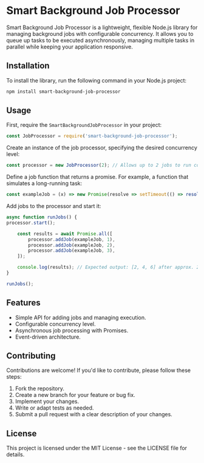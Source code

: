 # Smart Background Job Processor

Smart Background Job Processor is a lightweight, flexible Node.js library for managing background jobs with configurable concurrency. It allows you to queue up tasks to be executed asynchronously, managing multiple tasks in parallel while keeping your application responsive.

## Installation

To install the library, run the following command in your Node.js project:

```bash
npm install smart-background-job-processor
```

## Usage

First, require the `SmartBackgroundJobProcessor` in your project:

```javascript
const JobProcessor = require('smart-background-job-processor');
```

Create an instance of the job processor, specifying the desired concurrency level:

```javascript
const processor = new JobProcessor(2); // Allows up to 2 jobs to run concurrently
```

Define a job function that returns a promise. For example, a function that simulates a long-running task:

```javascript
const exampleJob = (x) => new Promise(resolve => setTimeout(() => resolve(x * 2), 1000));
```

Add jobs to the processor and start it:

```javascript
async function runJobs() {
processor.start();

    const results = await Promise.all([
        processor.addJob(exampleJob, 1),
        processor.addJob(exampleJob, 2),
        processor.addJob(exampleJob, 3),
    ]);

    console.log(results); // Expected output: [2, 4, 6] after approx. 2 seconds
}

runJobs();
```

## Features

- Simple API for adding jobs and managing execution.
- Configurable concurrency level.
- Asynchronous job processing with Promises.
- Event-driven architecture.

## Contributing

Contributions are welcome! If you'd like to contribute, please follow these steps:

1. Fork the repository.
2. Create a new branch for your feature or bug fix.
3. Implement your changes.
4. Write or adapt tests as needed.
5. Submit a pull request with a clear description of your changes.

## License

This project is licensed under the MIT License - see the LICENSE file for details.
